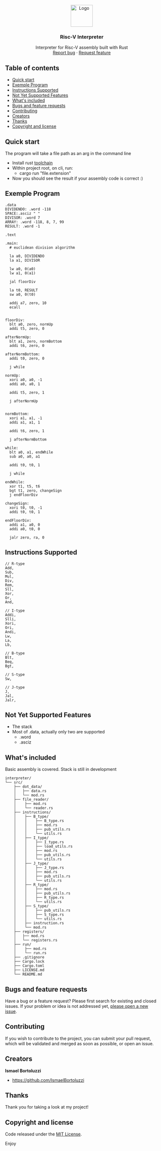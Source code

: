<p align="center">
  <a href="https://doc.rust-lang.org/book/">
    <img src="https://upload.wikimedia.org/wikipedia/commons/thumb/d/d5/Rust_programming_language_black_logo.svg/800px-Rust_programming_language_black_logo.svg.png" alt="Logo" width=72 height=72>
  </a>

  <h3 align="center">Risc-V Interpreter</h3>

  <p align="center">
    Interpreter for Risc-V assembly built with Rust
    <br>
    <a href="https://github.com/IsmaelBortoluzzi/Risc-V-Interpreter/issues/new?template=bug.md">Report bug</a>
    ·
    <a href="https://github.com/IsmaelBortoluzzi/Risc-V-Interpreter/issues/new?template=feature.md&labels=feature">Request feature</a>
  </p>
</p>

## Table of contents

- [Quick start](#quick-start)
- [Exemple Program](#exemple-program)
- [Instructions Supported](#instructions-supported)
- [Not Yet Supported Features](#not-yet-supported-features)
- [What's included](#whats-included)
- [Bugs and feature requests](#bugs-and-feature-requests)
- [Contributing](#contributing)
- [Creators](#creators)
- [Thanks](#thanks)
- [Copyright and license](#copyright-and-license)


## Quick start

The program will take a file path as an arg in the command line

- Install rust [toolchain](https://www.rust-lang.org/tools/install)
- Within project root, on cli, run:
  - cargo run "file.extension"
- Now you should see the result if your assembly code is correct :)

## Exemple Program
    .data
    DIVIDENDO: .word -118
    SPACE:.asciz " "
    DIVISOR: .word 7
    ARRAY: .word -118, 8, 7, 99
    RESULT: .word -1

    .text

    .main:
      # euclidean division algorithm

      la a0, DIVIDENDO
      la a1, DIVISOR

      lw a0, 0(a0)
      lw a1, 0(a1)
      
      jal floorDiv
      
      la t0, RESULT
      sw a0, 0(t0)
      
      addi a7, zero, 10
      ecall


    floorDiv:
      blt a0, zero, normUp
      addi t5, zero, 0

    afterNormUp:
      blt a1, zero, normBottom
      addi t6, zero, 0

    afterNormBottom:
      addi t0, zero, 0
        
      j while

    normUp:
      xori a0, a0, -1
      addi a0, a0, 1

      addi t5, zero, 1
      
      j afterNormUp


    normBottom:
      xori a1, a1, -1
      addi a1, a1, 1
      
      addi t6, zero, 1
      
      j afterNormBottom

    while:
      blt a0, a1, endWhile
      sub a0, a0, a1
      
      addi t0, t0, 1
      
      j while

    endWhile:
      xor t1, t5, t6
      bgt t1, zero, changeSign
      j endFloorDiv
      
    changeSign:
      xori t0, t0, -1
      addi t0, t0, 1

    endFloorDiv:
      addi a1, a0, 0
      addi a0, t0, 0

      jalr zero, ra, 0


## Instructions Supported
    // R-type
    Add,
    Sub,
    Mul,
    Div,
    Rem,
    Sll,
    Xor,
    Or,
    And,

    // I-type
    Addi,
    Slli,
    Xori,
    Ori,
    Andi,
    Lw,
    La,
    Lb,

    // B-type
    Blt,
    Beq,
    Bgt,

    // S-type
    Sw,

    // J-type
    J,
    Jal,
    Jalr,

## Not Yet Supported Features
- The stack
- Most of .data, actually only two are supported
  - .word
  - .asciz

## What's included

Basic assembly is covered. Stack is still in development

```text
interpreter/
└── src/
    ├── dot_data/
    │   ├── data.rs
    │   └── mod.rs
    ├── file_reader/
    │    ├── mod.rs
    │    └── reader.rs
    ├── instructions/
    │    ├── B_type/
    │    │    ├── B_type.rs
    │    │    ├── mod.rs
    │    │    ├── pub_utils.rs
    │    │    └── utils.rs
    │    ├── I_type/
    │    │    ├── I_type.rs
    │    │    ├── load_utils.rs
    │    │    ├── mod.rs  
    │    │    ├── pub_utils.rs
    │    │    └── utils.rs
    │    ├── J_type/
    │    │    ├── J_type.rs
    │    │    ├── mod.rs
    │    │    ├── pub_utils.rs
    │    │    └── utils.rs
    │    ├── R_type/
    │    │    ├── mod.rs
    │    │    ├── pub_utils.rs
    │    │    ├── R_type.rs
    │    │    └── utils.rs
    │    ├── S_type/
    │    │    ├── pub_utils.rs
    │    │    ├── S_type.rs
    │    │    └── utils.rs
    │    ├── instruction.rs
    │    └── mod.rs    
    ├── registers/
    │   ├── mod.rs
    │   └── registers.rs
    ├── run/
    │    ├── mod.rs
    │    └── run.rs
    ├── .gitignore
    ├── Cargo.lock
    ├── Cargo.toml
    ├── LICENSE.md
    └── README.md
```

## Bugs and feature requests

Have a bug or a feature request? Please first search for existing and closed issues. If your problem or idea is not addressed yet, [please open a new issue](https://github.com/IsmaelBortoluzzi/Risc-V-Interpreter/issues/new).

## Contributing

If you wish to contribute to the project, you can submit your pull request, which will be validated and merged as soon as possible, or open an issue.

## Creators

**Ismael Bortoluzzi**

- <https://github.com/IsmaelBortoluzzi>

## Thanks

Thank you for taking a look at my project!

## Copyright and license

Code released under the [MIT License](https://github.com/IsmaelBortoluzzi/Risc-V-Interpreter/blob/master/LICENSE).

Enjoy
